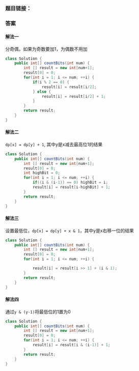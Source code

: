 ## 

### 题目链接：



### 答案

#### 解法一
分奇偶，如果为奇数要加1，为偶数不用加
```Java
class Solution {
    public int[] countBits(int num) {
        int [] result = new int[num+1];
        result[0] = 0;
        for(int i = 1; i <= num; ++i) {
            if(i % 2 == 0) {
                result[i] = result[i/2];
            } else {
                result[i] = result[i/2] + 1;
            }
        }
        return result;
    }
}
```
#### 解法二
`dp[x] = dp[y] + 1`, 其中y是x减去最高位1的结果
```Java
class Solution {
    public int[] countBits(int num) {
        int [] result = new int[num+1];
        result[0] = 0;
        int highBit = 0;
        for(int i = 1; i <= num; ++i) {
            if((i & (i-1)) == 0) highBit = i;
            result[i] = result[i-highBit] + 1;
        }
        return result;
    }
}
```

#### 解法三
设置最低位，`dp[x] = dp[y] + x & 1`，其中y是x右移一位的结果
```Java
class Solution {
    public int[] countBits(int num) {
        int [] result = new int[num+1];
        result[0] = 0;
        for(int i = 1; i <= num; ++i) {

            result[i] = result[i >> 1] + (i & 1);
        }
        return result;
    }
}
```

#### 解法四
通过`y & (y-1)`将最低位的1置为0
```java
class Solution {
    public int[] countBits(int num) {
        int [] result = new int[num+1];
        result[0] = 0;
        for(int i = 1; i <= num; ++i) {
            result[i] = result[i & (i-1)] + 1;
        }
        return result;
    }
}
```

